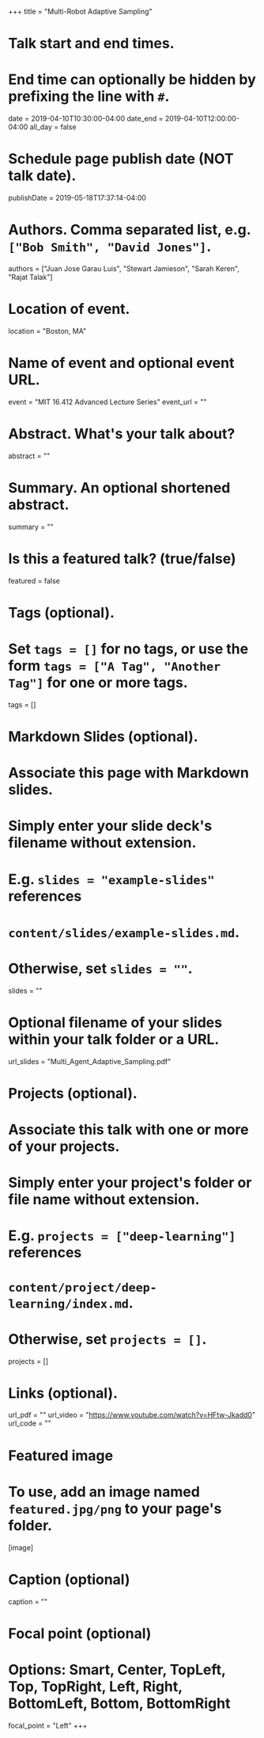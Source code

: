 +++
title = "Multi-Robot Adaptive Sampling"

# Talk start and end times.
#   End time can optionally be hidden by prefixing the line with `#`.
date = 2019-04-10T10:30:00-04:00
date_end = 2019-04-10T12:00:00-04:00
all_day = false

# Schedule page publish date (NOT talk date).
publishDate = 2019-05-18T17:37:14-04:00

# Authors. Comma separated list, e.g. `["Bob Smith", "David Jones"]`.
authors = ["Juan Jose Garau Luis", "Stewart Jamieson", "Sarah Keren", "Rajat Talak"]

# Location of event.
location = "Boston, MA"

# Name of event and optional event URL.
event = "MIT 16.412 Advanced Lecture Series"
event_url = ""

# Abstract. What's your talk about?
abstract = ""

# Summary. An optional shortened abstract.
summary = ""

# Is this a featured talk? (true/false)
featured = false

# Tags (optional).
#   Set `tags = []` for no tags, or use the form `tags = ["A Tag", "Another Tag"]` for one or more tags.
tags = []

# Markdown Slides (optional).
#   Associate this page with Markdown slides.
#   Simply enter your slide deck's filename without extension.
#   E.g. `slides = "example-slides"` references 
#   `content/slides/example-slides.md`.
#   Otherwise, set `slides = ""`.
slides = ""

# Optional filename of your slides within your talk folder or a URL.
url_slides = "Multi_Agent_Adaptive_Sampling.pdf"

# Projects (optional).
#   Associate this talk with one or more of your projects.
#   Simply enter your project's folder or file name without extension.
#   E.g. `projects = ["deep-learning"]` references 
#   `content/project/deep-learning/index.md`.
#   Otherwise, set `projects = []`.
projects = []

# Links (optional).
url_pdf = ""
url_video = "https://www.youtube.com/watch?v=HFtw-Jkadd0"
url_code = ""

# Featured image
# To use, add an image named `featured.jpg/png` to your page's folder. 
[image]
  # Caption (optional)
  caption = ""

  # Focal point (optional)
  # Options: Smart, Center, TopLeft, Top, TopRight, Left, Right, BottomLeft, Bottom, BottomRight
  focal_point = "Left"
+++
